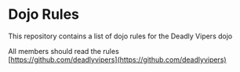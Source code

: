 Dojo Rules
==========

This repository contains a list of dojo rules for the Deadly Vipers dojo

All members should read the rules  
[https://github.com/deadlyvipers](https://github.com/deadlyvipers)

